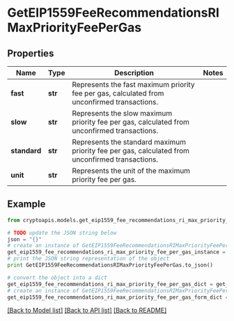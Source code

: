 # GetEIP1559FeeRecommendationsRIMaxPriorityFeePerGas


## Properties
Name | Type | Description | Notes
------------ | ------------- | ------------- | -------------
**fast** | **str** | Represents the fast maximum priority fee per gas, calculated from unconfirmed transactions. | 
**slow** | **str** | Represents the slow maximum priority fee per gas, calculated from unconfirmed transactions. | 
**standard** | **str** | Represents the standard maximum priority fee per gas, calculated from unconfirmed transactions. | 
**unit** | **str** | Represents the unit of the maximum priority fee per gas. | 

## Example

```python
from cryptoapis.models.get_eip1559_fee_recommendations_ri_max_priority_fee_per_gas import GetEIP1559FeeRecommendationsRIMaxPriorityFeePerGas

# TODO update the JSON string below
json = "{}"
# create an instance of GetEIP1559FeeRecommendationsRIMaxPriorityFeePerGas from a JSON string
get_eip1559_fee_recommendations_ri_max_priority_fee_per_gas_instance = GetEIP1559FeeRecommendationsRIMaxPriorityFeePerGas.from_json(json)
# print the JSON string representation of the object
print GetEIP1559FeeRecommendationsRIMaxPriorityFeePerGas.to_json()

# convert the object into a dict
get_eip1559_fee_recommendations_ri_max_priority_fee_per_gas_dict = get_eip1559_fee_recommendations_ri_max_priority_fee_per_gas_instance.to_dict()
# create an instance of GetEIP1559FeeRecommendationsRIMaxPriorityFeePerGas from a dict
get_eip1559_fee_recommendations_ri_max_priority_fee_per_gas_form_dict = get_eip1559_fee_recommendations_ri_max_priority_fee_per_gas.from_dict(get_eip1559_fee_recommendations_ri_max_priority_fee_per_gas_dict)
```
[[Back to Model list]](../README.md#documentation-for-models) [[Back to API list]](../README.md#documentation-for-api-endpoints) [[Back to README]](../README.md)


